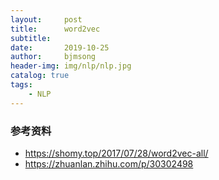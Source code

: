 ```yaml
---
layout:     post
title:      word2vec
subtitle:   
date:       2019-10-25
author:     bjmsong
header-img: img/nlp/nlp.jpg
catalog: true
tags:
    - NLP
---
```

### 



### 参考资料
- https://shomy.top/2017/07/28/word2vec-all/
- https://zhuanlan.zhihu.com/p/30302498